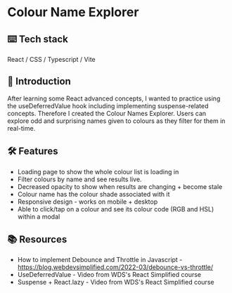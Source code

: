 # Colour Name Explorer

## ⌨️ Tech stack
React / CSS / Typescript / Vite

## 🍼 Introduction
After learning some React advanced concepts, I wanted to practice using the useDeferredValue hook including implementing suspense-related concepts. Therefore I created the Colour Names Explorer. Users can explore odd and surprising names given to colours as they filter for them in real-time.

## 🛠️ Features
- Loading page to show the whole colour list is loading in
- Filter colours by name and see results live.
- Decreased opacity to show when results are changing + become stale
- Colour name has the colour shade associated with it
- Responsive design - works on mobile + desktop
- Able to click/tap on a colour and see its colour code (RGB and HSL) within a modal

## 📚 Resources
- How to implement Debounce and Throttle in Javascript - https://blog.webdevsimplified.com/2022-03/debounce-vs-throttle/
- UseDeferredValue - Video from WDS's React Simplified course
- Suspense + React.lazy - Video from WDS's React Simplified course

